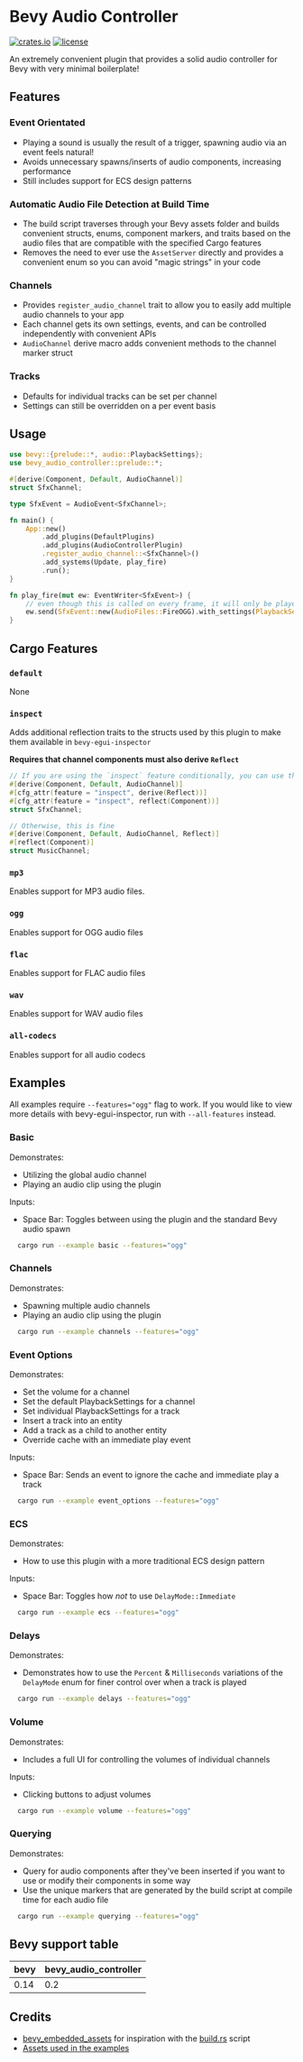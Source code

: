 # Bevy Audio Controller

<!--
[![license](https://img.shields.io/crates/l/bevy_audio_controller)](https://github.com/TurtIeSocks/bevy_audio_controller#license) -->

[![crates.io](https://img.shields.io/crates/v/bevy_audio_controller)](https://crates.io/crates/bevy_audio_controller)
[![license](https://img.shields.io/crates/l/bevy_audio_controller)](https://github.com/TurtIeSocks/bevy_audio_controller#license)

An extremely convenient plugin that provides a solid audio controller for Bevy with very minimal boilerplate!

## Features

### Event Orientated

- Playing a sound is usually the result of a trigger, spawning audio via an event feels natural!
- Avoids unnecessary spawns/inserts of audio components, increasing performance
- Still includes support for ECS design patterns

### Automatic Audio File Detection at Build Time

- The build script traverses through your Bevy assets folder and builds convenient structs, enums, component markers, and traits based on the audio files that are compatible with the specified Cargo features
- Removes the need to ever use the `AssetServer` directly and provides a convenient enum so you can avoid "magic strings" in your code

### Channels

- Provides `register_audio_channel` trait to allow you to easily add multiple audio channels to your app
- Each channel gets its own settings, events, and can be controlled independently with convenient APIs
- `AudioChannel` derive macro adds convenient methods to the channel marker struct

### Tracks

- Defaults for individual tracks can be set per channel
- Settings can still be overridden on a per event basis

## Usage

```rust
use bevy::{prelude::*, audio::PlaybackSettings};
use bevy_audio_controller::prelude::*;

#[derive(Component, Default, AudioChannel)]
struct SfxChannel;

type SfxEvent = AudioEvent<SfxChannel>;

fn main() {
    App::new()
        .add_plugins(DefaultPlugins)
        .add_plugins(AudioControllerPlugin)
        .register_audio_channel::<SfxChannel>()
        .add_systems(Update, play_fire)
        .run();
}

fn play_fire(mut ew: EventWriter<SfxEvent>) {
    // even though this is called on every frame, it will only be played once the previous clip has finished
    ew.send(SfxEvent::new(AudioFiles::FireOGG).with_settings(PlaybackSettings::DESPAWN));
}
```

## Cargo Features

### `default`

None

### `inspect`

Adds additional reflection traits to the structs used by this plugin to make them available in `bevy-egui-inspector`

**Requires that channel components must also derive `Reflect`**

```rust
// If you are using the `inspect` feature conditionally, you can use the following pattern
#[derive(Component, Default, AudioChannel)]
#[cfg_attr(feature = "inspect", derive(Reflect))]
#[cfg_attr(feature = "inspect", reflect(Component))]
struct SfxChannel;

// Otherwise, this is fine
#[derive(Component, Default, AudioChannel, Reflect)]
#[reflect(Component)]
struct MusicChannel;
```

### `mp3`

Enables support for MP3 audio files.

### `ogg`

Enables support for OGG audio files

### `flac`

Enables support for FLAC audio files

### `wav`

Enables support for WAV audio files

### `all-codecs`

Enables support for all audio codecs

## Examples

All examples require `--features="ogg"` flag to work. If you would like to view more details with bevy-egui-inspector, run with `--all-features` instead.

### Basic

Demonstrates:

- Utilizing the global audio channel
- Playing an audio clip using the plugin

Inputs:

- Space Bar: Toggles between using the plugin and the standard Bevy audio spawn

```sh
  cargo run --example basic --features="ogg"
```

### Channels

Demonstrates:

- Spawning multiple audio channels
- Playing an audio clip using the plugin

```sh
  cargo run --example channels --features="ogg"
```

### Event Options

Demonstrates:

- Set the volume for a channel
- Set the default PlaybackSettings for a channel
- Set individual PlaybackSettings for a track
- Insert a track into an entity
- Add a track as a child to another entity
- Override cache with an immediate play event

Inputs:

- Space Bar: Sends an event to ignore the cache and immediate play a track

```sh
  cargo run --example event_options --features="ogg"
```

### ECS

Demonstrates:

- How to use this plugin with a more traditional ECS design pattern

Inputs:

- Space Bar: Toggles how _not_ to use `DelayMode::Immediate`

```sh
  cargo run --example ecs --features="ogg"
```

### Delays

Demonstrates:

- Demonstrates how to use the `Percent` & `Milliseconds` variations of the `DelayMode` enum for finer control over when a track is played

```sh
  cargo run --example delays --features="ogg"
```

### Volume

Demonstrates:

- Includes a full UI for controlling the volumes of individual channels

Inputs:

- Clicking buttons to adjust volumes

```sh
  cargo run --example volume --features="ogg"
```

### Querying

Demonstrates:

- Query for audio components after they've been inserted if you want to use or modify their components in some way
- Use the unique markers that are generated by the build script at compile time for each audio file

```sh
  cargo run --example querying --features="ogg"
```

## Bevy support table

| bevy | bevy_audio_controller |
| ---- | --------------------- |
| 0.14 | 0.2                   |

## Credits

- [bevy_embedded_assets](https://github.com/vleue/bevy_embedded_assets/tree/main) for inspiration with the [build.rs](./build.rs) script
- [Assets used in the examples](https://yourpalrob.itch.io/)
